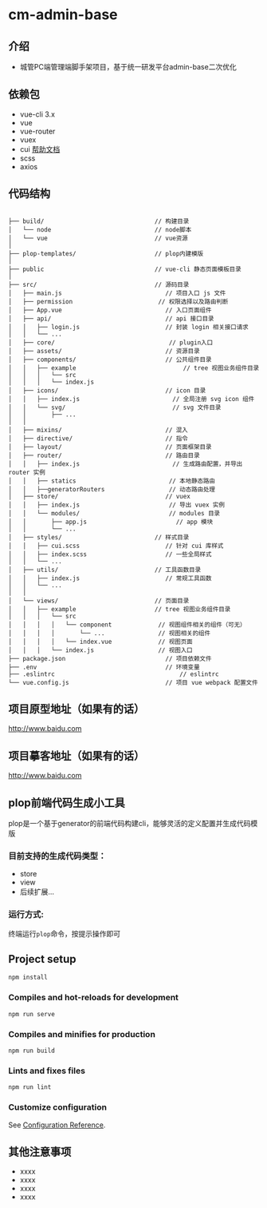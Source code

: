 # cm-admin-base

## 介绍

- 城管PC端管理端脚手架项目，基于统一研发平台admin-base二次优化

## 依赖包

- vue-cli 3.x
- vue
- vue-router
- vuex
- cui [帮助文档](http://10.12.102.194:8070/index.html#/zh-CN/installation)
- scss
- axios

## 代码结构

```text

├── build/                               // 构建目录
│   └── node                             // node脚本
│   └── vue                              // vue资源       
│
├── plop-templates/                      // plop内建模版              
│
├── public                               // vue-cli 静态页面模板目录
│
├── src/                                 // 源码目录
│   ├── main.js                             // 项目入口 js 文件
│   ├── permission                        // 权限选择以及路由判断
│   ├── App.vue                             // 入口页面组件
│   ├── api/                                // api 接口目录
│   │   ├── login.js                        // 封装 login 相关接口请求
│   │   └── ...
│   ├── core/                                // plugin入口
│   ├── assets/                             // 资源目录
│   ├── components/                         // 公共组件目录
│   │   ├── example                              // tree 视图业务组件目录
│   │   │   └── src           
│   │   │   └── index.js                
│   ├── icons/                              // icon 目录
│   │   ├── index.js                          // 全局注册 svg icon 组件
│   │   └── svg/                              // svg 文件目录
│   │       ├── ...
│   │
│   ├── mixins/                             // 混入
│   ├── directive/                          // 指令 
│   ├── layout/                             // 页面框架目录
│   ├── router/                             // 路由目录
│   │   ├── index.js                          // 生成路由配置，并导出 router 实例
│   │   ├── statics                          // 本地静态路由
│   │   ├──generatorRouters                  // 动态路由处理
│   ├── store/                              // vuex
│   │   ├── index.js                         // 导出 vuex 实例
│   │   └── modules/                         // modules 目录
│   │       ├── app.js                         // app 模块
│   │       └── ...
│   ├── styles/                          // 样式目录
│   │   ├── cui.scss                        // 针对 cui 库样式
│   │   ├── index.scss                      // 一些全局样式
│   │   └── ...
│   ├── utils/                           // 工具函数目录
│   │   ├── index.js                        // 常规工具函数
│   │   └── ...
│   │
│   └── views/                           // 页面目录
│   │   ├── example                      // tree 视图业务组件目录
│   │   │   └── src           
│   │   │   │   └── component             // 视图组件相关的组件（可无）
│   │   │   │       └── ...               // 视图相关的组件
│   │   │   │   └── index.vue             // 视图页面
│   │   │   └── index.js                  // 视图入口
├── package.json                            // 项目依赖文件
├── .env                                    // 环境变量   
├── .eslintrc                                   // eslintrc
└── vue.config.js                           // 项目 vue webpack 配置文件

```

## 项目原型地址（如果有的话）

http://www.baidu.com

## 项目摹客地址（如果有的话）

http://www.baidu.com

## plop前端代码生成小工具

plop是一个基于generator的前端代码构建cli，能够灵活的定义配置并生成代码模版

### 目前支持的生成代码类型：

- store
- view
- 后续扩展...

### 运行方式:

终端运行```plop```命令，按提示操作即可

## Project setup

```
npm install  
```

### Compiles and hot-reloads for development

```
npm run serve
```

### Compiles and minifies for production

```
npm run build
```

### Lints and fixes files

```
npm run lint
```

### Customize configuration

See [Configuration Reference](https://cli.vuejs.org/config/).

## 其他注意事项

- xxxx
- xxxx
- xxxx
- xxxx

